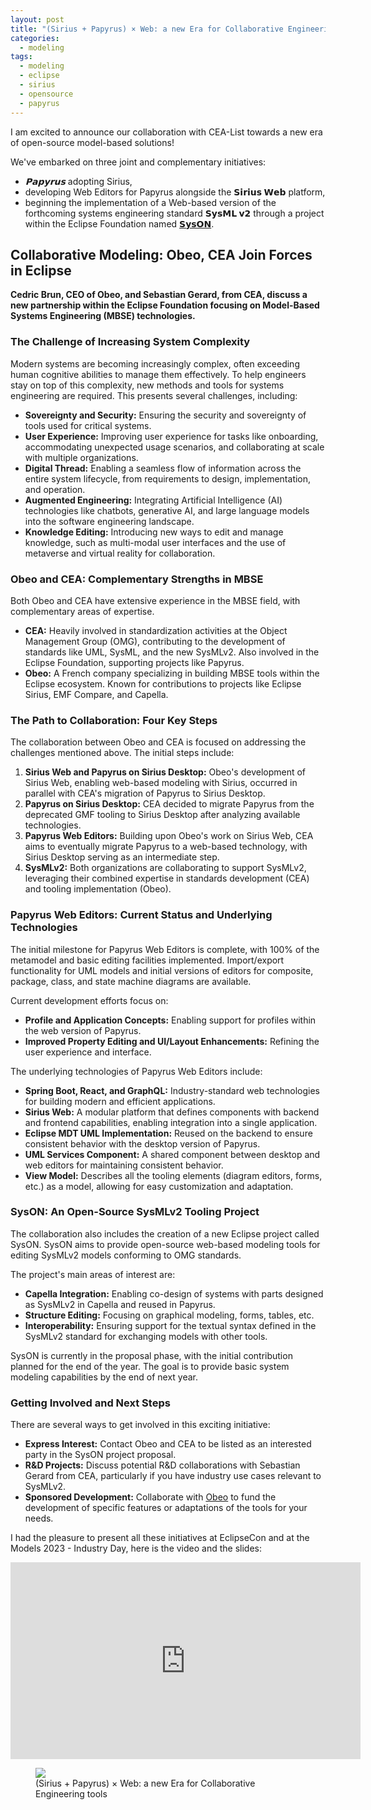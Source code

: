 ```yaml
---
layout: post
title: "(Sirius + Papyrus) × Web: a new Era for Collaborative Engineering tools"
categories:
  - modeling
tags:
  - modeling
  - eclipse
  - sirius
  - opensource
  - papyrus
---
```

I am excited to announce our collaboration with CEA-List towards a new era of open-source model-based solutions!

We've embarked on three joint and complementary initiatives:
- *𝗣𝗮𝗽𝘆𝗿𝘂𝘀* adopting Sirius,
- developing Web Editors for Papyrus alongside the **𝗦𝗶𝗿𝗶𝘂𝘀 𝗪𝗲𝗯** platform,
- beginning the implementation of a Web-based version of the forthcoming systems engineering standard **𝗦𝘆𝘀𝗠𝗟 𝘃𝟮** through a project within the Eclipse Foundation named [𝗦𝘆𝘀𝗢𝗡](https://projects.eclipse.org/proposals/eclipse-syson).

## Collaborative Modeling: Obeo, CEA Join Forces in Eclipse

**Cedric Brun, CEO of Obeo, and Sebastian Gerard, from CEA, discuss a new partnership within the Eclipse Foundation focusing on Model-Based Systems Engineering (MBSE) technologies.**

### The Challenge of Increasing System Complexity

Modern systems are becoming increasingly complex, often exceeding human cognitive abilities to manage them effectively. To help engineers stay on top of this complexity, new methods and tools for systems engineering are required. This presents several challenges, including:
* **Sovereignty and Security:** Ensuring the security and sovereignty of tools used for critical systems.
* **User Experience:** Improving user experience for tasks like onboarding, accommodating unexpected usage scenarios, and collaborating at scale with multiple organizations.
* **Digital Thread:** Enabling a seamless flow of information across the entire system lifecycle, from requirements to design, implementation, and operation.
* **Augmented Engineering:** Integrating Artificial Intelligence (AI) technologies like chatbots, generative AI, and large language models into the software engineering landscape.
* **Knowledge Editing:** Introducing new ways to edit and manage knowledge, such as multi-modal user interfaces and the use of metaverse and virtual reality for collaboration.

### Obeo and CEA: Complementary Strengths in MBSE

Both Obeo and CEA have extensive experience in the MBSE field, with complementary areas of expertise.
* **CEA:** Heavily involved in standardization activities at the Object Management Group (OMG), contributing to the development of standards like UML, SysML, and the new SysMLv2. Also involved in the Eclipse Foundation, supporting projects like Papyrus.
* **Obeo:** A French company specializing in building MBSE tools within the Eclipse ecosystem. Known for contributions to projects like Eclipse Sirius, EMF Compare, and Capella.

### The Path to Collaboration: Four Key Steps

The collaboration between Obeo and CEA is focused on addressing the challenges mentioned above. The initial steps include:
1. **Sirius Web and Papyrus on Sirius Desktop:** Obeo's development of Sirius Web, enabling web-based modeling with Sirius, occurred in parallel with CEA's migration of Papyrus to Sirius Desktop.
2. **Papyrus on Sirius Desktop:** CEA decided to migrate Papyrus from the deprecated GMF tooling to Sirius Desktop after analyzing available technologies.
3. **Papyrus Web Editors:** Building upon Obeo's work on Sirius Web, CEA aims to eventually migrate Papyrus to a web-based technology, with Sirius Desktop serving as an intermediate step.
4. **SysMLv2:** Both organizations are collaborating to support SysMLv2, leveraging their combined expertise in standards development (CEA) and tooling implementation (Obeo).

### Papyrus Web Editors: Current Status and Underlying Technologies

The initial milestone for Papyrus Web Editors is complete, with 100% of the metamodel and basic editing facilities implemented. Import/export functionality for UML models and initial versions of editors for composite, package, class, and state machine diagrams are available.

Current development efforts focus on:

* **Profile and Application Concepts:** Enabling support for profiles within the web version of Papyrus.
* **Improved Property Editing and UI/Layout Enhancements:** Refining the user experience and interface.

The underlying technologies of Papyrus Web Editors include:
* **Spring Boot, React, and GraphQL:** Industry-standard web technologies for building modern and efficient applications.
* **Sirius Web:** A modular platform that defines components with backend and frontend capabilities, enabling integration into a single application.
* **Eclipse MDT UML Implementation:** Reused on the backend to ensure consistent behavior with the desktop version of Papyrus.
* **UML Services Component:** A shared component between desktop and web editors for maintaining consistent behavior.
* **View Model:** Describes all the tooling elements (diagram editors, forms, etc.) as a model, allowing for easy customization and adaptation.

### SysON: An Open-Source SysMLv2 Tooling Project

The collaboration also includes the creation of a new Eclipse project called SysON. SysON aims to provide open-source web-based modeling tools for editing SysMLv2 models conforming to OMG standards.

The project's main areas of interest are:
* **Capella Integration:** Enabling co-design of systems with parts designed as SysMLv2 in Capella and reused in Papyrus.
* **Structure Editing:** Focusing on graphical modeling, forms, tables, etc.
* **Interoperability:** Ensuring support for the textual syntax defined in the SysMLv2 standard for exchanging models with other tools.

SysON is currently in the proposal phase, with the initial contribution planned for the end of the year. The goal is to provide basic system modeling capabilities by the end of next year.

### Getting Involved and Next Steps

There are several ways to get involved in this exciting initiative:
* **Express Interest:** Contact Obeo and CEA to be listed as an interested party in the SysON project proposal.
* **R&D Projects:** Discuss potential R&D collaborations with Sebastian Gerard from CEA, particularly if you have industry use cases relevant to SysMLv2.
* **Sponsored Development:** Collaborate with [Obeo](https://www.obeosoft.com/en/services/custom-development) to fund the development of specific features or adaptations of the tools for your needs.


I had the pleasure to present all these initiatives at EclipseCon and at the Models 2023 - Industry Day, here is the video and the slides:

<iframe width="560" height="315" src="https://www.youtube.com/embed/18MuxEVm6y0?si=11MqkzGAu-bKylJz" title="(Sirius + Papyrus) × Web: a new Era for Collaborative Engineering tools" frameborder="0" allow="accelerometer; autoplay; clipboard-write; encrypted-media; gyroscope; picture-in-picture; web-share" referrerpolicy="strict-origin-when-cross-origin" allowfullscreen></iframe>

<figure>
    <a href="https://cedric.brun.io/talks/EclipseCon2023/EclipseCon_SiriusPapyrus_Web.pdf"><img src="{{ site.url }}/talks/EclipseCon2023/thumbnail.png"></a>
    <figcaption>(Sirius + Papyrus) × Web: a new Era for Collaborative Engineering tools</figcaption>
</figure>

